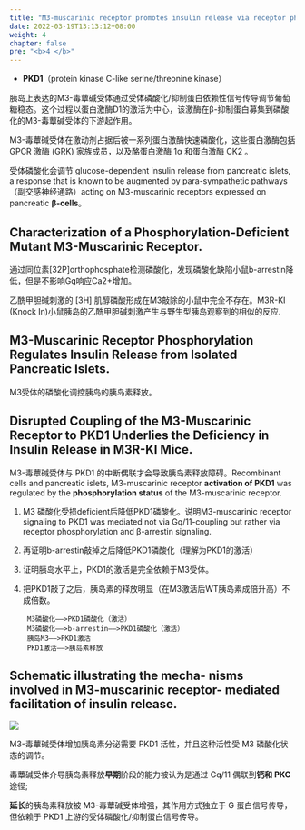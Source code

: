 ```yaml
---
title: "M3-muscarinic receptor promotes insulin release via receptor phosphorylation/arrestin-dependent activation of protein kinase D1"
date: 2022-03-19T13:13:12+08:00
weight: 4
chapter: false
pre: "<b>4 </b>"
---
```



- **PKD1**（protein kinase C-like serine/threonine kinase）

胰岛上表达的M3-毒蕈碱受体通过受体磷酸化/抑制蛋白依赖性信号传导调节葡萄糖稳态。这个过程以蛋白激酶D1的激活为中心，该激酶在β-抑制蛋白募集到磷酸化的M3-毒蕈碱受体的下游起作用。

M3-毒蕈碱受体在激动剂占据后被一系列蛋白激酶快速磷酸化，这些蛋白激酶包括 GPCR 激酶 (GRK) 家族成员，以及酪蛋白激酶 1α 和蛋白激酶 CK2 。

受体磷酸化会调节 glucose-dependent insulin release from pancreatic islets, a response that is known to be augmented by para-sympathetic pathways （副交感神经通路）acting on M3-muscarinic receptors expressed on pancreatic **β-cells**。

## Characterization of a Phosphorylation-Deficient Mutant M3-Muscarinic Receptor. 
通过同位素[32P]orthophosphate检测磷酸化，发现磷酸化缺陷小鼠b-arrestin降低，但是不影响Gq响应Ca2+增加。

乙酰甲胆碱刺激的 [3H] 肌醇磷酸形成在M3敲除的小鼠中完全不存在。M3R-KI (Knock In)小鼠胰岛的乙酰甲胆碱刺激产生与野生型胰岛观察到的相似的反应.

## M3-Muscarinic Receptor Phosphorylation Regulates Insulin Release from Isolated Pancreatic Islets.
M3受体的磷酸化调控胰岛的胰岛素释放。

## Disrupted Coupling of the M3-Muscarinic Receptor to PKD1 Underlies the Deficiency in Insulin Release in M3R-KI Mice. 
M3-毒蕈碱受体与 PKD1 的中断偶联才会导致胰岛素释放障碍。Recombinant cells and pancreatic islets, M3-muscarinic receptor **activation of PKD1** was regulated by the **phosphorylation status** of the M3-muscarinic receptor.

1. M3 磷酸化受损deficient后降低PKD1磷酸化。说明M3-muscarinic receptor signaling to PKD1 was mediated not via Gq/11-coupling but rather via receptor phosphorylation and β-arrestin signaling.
1. 再证明b-arrestin敲掉之后降低PKD1磷酸化（理解为PKD1的激活）
1. 证明胰岛水平上，PKD1的激活是完全依赖于M3受体。
1. 把PKD1敲了之后，胰岛素的释放明显（在M3激活后WT胰岛素成倍升高）不成倍数。

		M3磷酸化——>PKD1磷酸化（激活）
		M3磷酸化——>b-arrestin——>PKD1磷酸化（激活）
		胰岛M3——>PKD1激活
		PKD1激活——>胰岛素释放

## Schematic illustrating the mecha- nisms involved in M3-muscarinic receptor- mediated facilitation of insulin release.

![](https://www.pnas.org/cms/10.1073/pnas.1011651107/asset/55310fd3-110f-4507-9308-e359fb01818d/assets/graphic/pnas.1011651107fig05.jpeg)

M3-毒蕈碱受体增加胰岛素分泌需要 PKD1 活性，并且这种活性受 M3 磷酸化状态的调节。

毒蕈碱受体介导胰岛素释放**早期**阶段的能力被认为是通过 Gq/11 偶联到**钙和 PKC** 途径;

**延长**的胰岛素释放被 M3-毒蕈碱受体增强，其作用方式独立于 G 蛋白信号传导，但依赖于 PKD1 上游的受体磷酸化/抑制蛋白信号传导。
